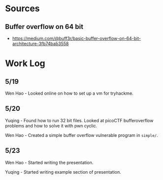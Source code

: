 # Sources
## Buffer overflow on 64 bit
- https://medium.com/@buff3r/basic-buffer-overflow-on-64-bit-architecture-3fb74bab3558

# Work Log
## 5/19
Wen Hao - Looked online on how to set up a vm for tryhackme.

## 5/20
Yuqing - Found how to run 32 bit files. Looked at picoCTF bufferoverflow problems and how to solve it with pwn cyclic.

Wen Hao - Created a simple buffer overflow vulnerable program in `simple/`.

## 5/23
Wen Hao - Started writing the presentation.  

Yuqing - Started writing example section of presentation.
